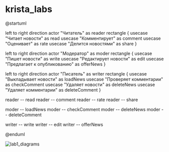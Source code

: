 # krista_labs
@startuml

left to right direction
actor "Читатель" as reader
rectangle {
usecase "Читает новости" as read
usecase "Комментирует" as comment
usecase "Оценивает" as rate
usecase "Делится новостями" as share
}

left to right direction
actor "Модератор" as moder
rectangle {
usecase "Пишет новости" as write
usecase "Редактирует новости" as edit
usecase "Предлагает к опубликованию" as offerNews
}

left to right direction
actor "Писатель" as writer
rectangle {
usecase "Выкладывает новости" as loadNews
usecase "Проверяет комментарии" as checkComment
usecase "Удаляет новости" as deleteNews
usecase "Удаляет комментарии" as deleteComment
}

reader -- read
reader -- comment
reader -- rate
reader -- share

moder -- loadNews
moder -- checkComment
moder -- deleteNews
moder -- deleteComment

writer -- write
writer -- edit
writer -- offerNews

@enduml

![lab1_diagrams](https://user-images.githubusercontent.com/46898265/189305356-8558235c-1834-4a76-a5b3-87a6c3d5d06d.svg)


